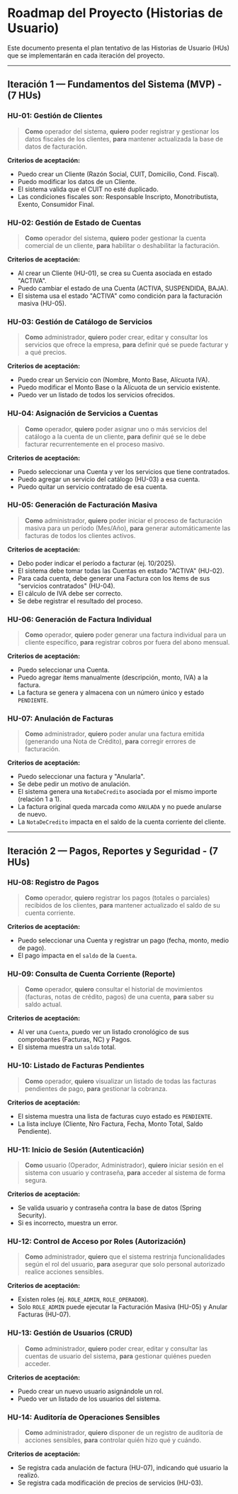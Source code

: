 # Roadmap del Proyecto (Historias de Usuario)

Este documento presenta el plan tentativo de las Historias de Usuario (HUs) que se implementarán en cada iteración del proyecto.

---

## Iteración 1 — Fundamentos del Sistema (MVP) - (7 HUs)

### HU-01: Gestión de Clientes
> **Como** operador del sistema,
> **quiero** poder registrar y gestionar los datos fiscales de los clientes,
> **para** mantener actualizada la base de datos de facturación.

**Criterios de aceptación:**
* Puedo crear un Cliente (Razón Social, CUIT, Domicilio, Cond. Fiscal).
* Puedo modificar los datos de un Cliente.
* El sistema valida que el CUIT no esté duplicado.
* Las condiciones fiscales son: Responsable Inscripto, Monotributista, Exento, Consumidor Final.

### HU-02: Gestión de Estado de Cuentas
> **Como** operador del sistema,
> **quiero** poder gestionar la cuenta comercial de un cliente,
> **para** habilitar o deshabilitar la facturación.

**Criterios de aceptación:**
* Al crear un Cliente (HU-01), se crea su Cuenta asociada en estado "ACTIVA".
* Puedo cambiar el estado de una Cuenta (ACTIVA, SUSPENDIDA, BAJA).
* El sistema usa el estado "ACTIVA" como condición para la facturación masiva (HU-05).

### HU-03: Gestión de Catálogo de Servicios
> **Como** administrador,
> **quiero** poder crear, editar y consultar los servicios que ofrece la empresa,
> **para** definir qué se puede facturar y a qué precios.

**Criterios de aceptación:**
* Puedo crear un Servicio con (Nombre, Monto Base, Alícuota IVA).
* Puedo modificar el Monto Base o la Alícuota de un servicio existente.
* Puedo ver un listado de todos los servicios ofrecidos.

### HU-04: Asignación de Servicios a Cuentas
> **Como** operador,
> **quiero** poder asignar uno o más servicios del catálogo a la cuenta de un cliente,
> **para** definir qué se le debe facturar recurrentemente en el proceso masivo.

**Criterios de aceptación:**
* Puedo seleccionar una Cuenta y ver los servicios que tiene contratados.
* Puedo agregar un servicio del catálogo (HU-03) a esa cuenta.
* Puedo quitar un servicio contratado de esa cuenta.

### HU-05: Generación de Facturación Masiva
> **Como** administrador,
> **quiero** poder iniciar el proceso de facturación masiva para un período (Mes/Año),
> **para** generar automáticamente las facturas de todos los clientes activos.

**Criterios de aceptación:**
* Debo poder indicar el período a facturar (ej. 10/2025).
* El sistema debe tomar todas las Cuentas en estado "ACTIVA" (HU-02).
* Para cada cuenta, debe generar una Factura con los ítems de sus "servicios contratados" (HU-04).
* El cálculo de IVA debe ser correcto.
* Se debe registrar el resultado del proceso.

### HU-06: Generación de Factura Individual
> **Como** operador,
> **quiero** poder generar una factura individual para un cliente específico,
> **para** registrar cobros por fuera del abono mensual.

**Criterios de aceptación:**
* Puedo seleccionar una Cuenta.
* Puedo agregar ítems manualmente (descripción, monto, IVA) a la factura.
* La factura se genera y almacena con un número único y estado `PENDIENTE`.

### HU-07: Anulación de Facturas
> **Como** administrador,
> **quiero** poder anular una factura emitida (generando una Nota de Crédito),
> **para** corregir errores de facturación.

**Criterios de aceptación:**
* Puedo seleccionar una factura y "Anularla".
* Se debe pedir un motivo de anulación.
* El sistema genera una `NotaDeCredito` asociada por el mismo importe (relación 1 a 1).
* La factura original queda marcada como `ANULADA` y no puede anularse de nuevo.
* La `NotaDeCredito` impacta en el saldo de la cuenta corriente del cliente.

---

## Iteración 2 — Pagos, Reportes y Seguridad - (7 HUs)

### HU-08: Registro de Pagos
> **Como** operador,
> **quiero** registrar los pagos (totales o parciales) recibidos de los clientes,
> **para** mantener actualizado el saldo de su cuenta corriente.

**Criterios de aceptación:**
* Puedo seleccionar una Cuenta y registrar un pago (fecha, monto, medio de pago).
* El pago impacta en el `saldo` de la `Cuenta`.

### HU-09: Consulta de Cuenta Corriente (Reporte)
> **Como** operador,
> **quiero** consultar el historial de movimientos (facturas, notas de crédito, pagos) de una cuenta,
> **para** saber su saldo actual.

**Criterios de aceptación:**
* Al ver una `Cuenta`, puedo ver un listado cronológico de sus comprobantes (Facturas, NC) y Pagos.
* El sistema muestra un `saldo` total.

### HU-10: Listado de Facturas Pendientes
> **Como** operador,
> **quiero** visualizar un listado de todas las facturas pendientes de pago,
> **para** gestionar la cobranza.

**Criterios de aceptación:**
* El sistema muestra una lista de facturas cuyo estado es `PENDIENTE`.
* La lista incluye (Cliente, Nro Factura, Fecha, Monto Total, Saldo Pendiente).

### HU-11: Inicio de Sesión (Autenticación)
> **Como** usuario (Operador, Administrador),
> **quiero** iniciar sesión en el sistema con usuario y contraseña,
> **para** acceder al sistema de forma segura.

**Criterios de aceptación:**
* Se valida usuario y contraseña contra la base de datos (Spring Security).
* Si es incorrecto, muestra un error.

### HU-12: Control de Acceso por Roles (Autorización)
> **Como** administrador,
> **quiero** que el sistema restrinja funcionalidades según el rol del usuario,
> **para** asegurar que solo personal autorizado realice acciones sensibles.

**Criterios de aceptación:**
* Existen roles (ej. `ROLE_ADMIN`, `ROLE_OPERADOR`).
* Solo `ROLE_ADMIN` puede ejecutar la Facturación Masiva (HU-05) y Anular Facturas (HU-07).

### HU-13: Gestión de Usuarios (CRUD)
> **Como** administrador,
> **quiero** poder crear, editar y consultar las cuentas de usuario del sistema,
> **para** gestionar quiénes pueden acceder.

**Criterios de aceptación:**
* Puedo crear un nuevo usuario asignándole un rol.
* Puedo ver un listado de los usuarios del sistema.

### HU-14: Auditoría de Operaciones Sensibles
> **Como** administrador,
> **quiero** disponer de un registro de auditoría de acciones sensibles,
> **para** controlar quién hizo qué y cuándo.

**Criterios de aceptación:**
* Se registra cada anulación de factura (HU-07), indicando qué usuario la realizó.
* Se registra cada modificación de precios de servicios (HU-03).